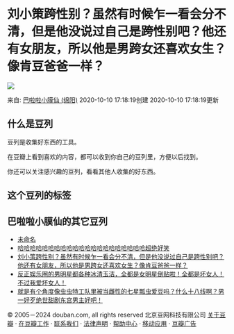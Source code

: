 # 刘小策跨性别？虽然有时候乍一看会分不清，但是他没说过自己是跨性别吧？他还有女朋友，所以他是男跨女还喜欢女生？像肯豆爸爸一样？

![](https://img1.doubanio.com/view/elanor_image/raw/public/7R7TU7SP.jpg)

来自: [巴啦啦小膜仙 (绵阳)](https://www.douban.com/people/129082632/) 2020-10-10 17:18:19创建  2020-10-10 17:18:19更新

## 什么是豆列
豆列是收集好东西的工具。

在豆瓣上看到喜欢的内容，都可以收到你自己的豆列里，方便以后找到。

你还可以关注感兴趣的豆列，看看其他人收集的好东西。

## 这个豆列的标签 

## 巴啦啦小膜仙的其它豆列 
- [未命名](https://www.douban.com/doulist/126873579/)
- [哈哈哈哈哈哈哈哈哈哈哈哈哈哈哈哈哈哈哈哈哈超绝好笑](https://www.douban.com/doulist/132333709/)
- [刘小策跨性别？虽然有时候乍一看会分不清，但是他没说过自己是跨性别吧？他还有女朋友，所以他是男跨女还喜欢女生？像肯豆爸爸一样？](https://www.douban.com/doulist/132206639/)
- [反正娱乐圈的男明星都各种冰清玉洁，全都是女明星倒贴啦！全都是坏女人！不过我爱坏女人！](https://www.douban.com/doulist/131765639/)
- [就是有个角度像虫虫特工队里被当雌性的七星瓢虫爱豆吗？什么十八线啊？男一好歹绝世甜剧东宫男主好吧！](https://www.douban.com/doulist/130949320/)

© 2005－2024 douban.com, all rights reserved 北京豆网科技有限公司 [关于豆瓣](https://www.douban.com/about) · [在豆瓣工作](https://www.douban.com/jobs) · [联系我们](https://www.douban.com/about?topic=contactus) · [法律声明](https://www.douban.com/about/legal) · [帮助中心](https://help.douban.com/?app=main) · [移动应用](https://www.douban.com/doubanapp/) · [豆瓣广告](https://www.douban.com/partner/)
<!-- tcd_original_link https://m.douban.com/doulist/132206639/ -->
